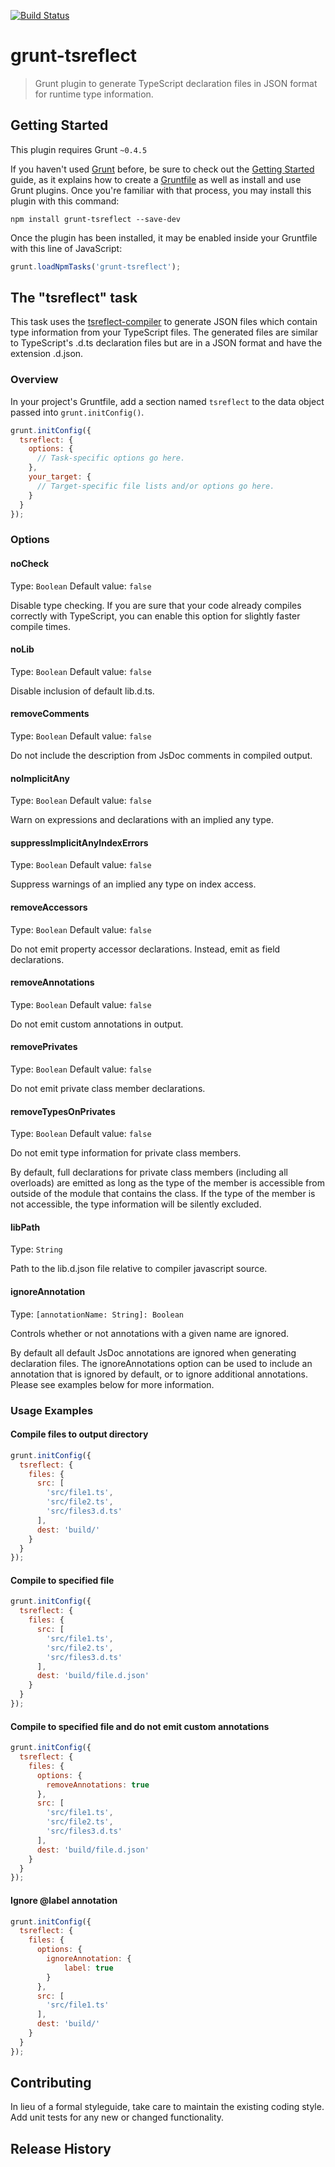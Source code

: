 [![Build Status](https://travis-ci.org/artifacthealth/grunt-tsreflect.svg?branch=master)](https://travis-ci.org/artifacthealth/grunt-tsreflect)

# grunt-tsreflect

> Grunt plugin to generate TypeScript declaration files in JSON format for runtime type information.

## Getting Started
This plugin requires Grunt `~0.4.5`

If you haven't used [Grunt](http://gruntjs.com/) before, be sure to check out the [Getting Started](http://gruntjs.com/getting-started) guide, as it explains how to create a [Gruntfile](http://gruntjs.com/sample-gruntfile) as well as install and use Grunt plugins. Once you're familiar with that process, you may install this plugin with this command:

```shell
npm install grunt-tsreflect --save-dev
```

Once the plugin has been installed, it may be enabled inside your Gruntfile with this line of JavaScript:

```js
grunt.loadNpmTasks('grunt-tsreflect');
```

## The "tsreflect" task

This task uses the [tsreflect-compiler](https://github.com/artifacthealth/tsreflect-compiler) to generate JSON files which contain type information from your TypeScript files.
The generated files are similar to TypeScript's .d.ts declaration files but are in a JSON format and have the extension .d.json.

### Overview
In your project's Gruntfile, add a section named `tsreflect` to the data object passed into `grunt.initConfig()`.

```js
grunt.initConfig({
  tsreflect: {
    options: {
      // Task-specific options go here.
    },
    your_target: {
      // Target-specific file lists and/or options go here.
    }
  }
});
```

### Options

#### noCheck
Type: `Boolean`
Default value: `false`

Disable type checking. If you are sure that your code already compiles correctly with TypeScript, you can enable this option for slightly faster compile times.

#### noLib
Type: `Boolean`
Default value: `false`

Disable inclusion of default lib.d.ts.

#### removeComments
Type: `Boolean`
Default value: `false`

Do not include the description from JsDoc comments in compiled output.

#### noImplicitAny
Type: `Boolean`
Default value: `false`

Warn on expressions and declarations with an implied any type.

#### suppressImplicitAnyIndexErrors
Type: `Boolean`
Default value: `false`

Suppress warnings of an implied any type on index access.

#### removeAccessors
Type: `Boolean`
Default value: `false`

Do not emit property accessor declarations. Instead, emit as field declarations.

#### removeAnnotations
Type: `Boolean`
Default value: `false`

Do not emit custom annotations in output.

#### removePrivates
Type: `Boolean`
Default value: `false`

Do not emit private class member declarations.

#### removeTypesOnPrivates
Type: `Boolean`
Default value: `false`

Do not emit type information for private class members.

By default, full declarations for private class members (including all overloads) are emitted as long as the type of
the member is accessible from outside of the module that contains the class. If the type of the member is not
accessible, the type information will be silently excluded.

#### libPath
Type: `String`

Path to the lib.d.json file relative to compiler javascript source.

#### ignoreAnnotation
Type: `[annotationName: String]: Boolean`

Controls whether or not annotations with a given name are ignored.

By default all default JsDoc annotations are ignored when generating declaration files. The ignoreAnnotations option
can be used to include an annotation that is ignored by default, or to ignore additional annotations. Please see
examples below for more information.


### Usage Examples

#### Compile files to output directory

```js
grunt.initConfig({
  tsreflect: {
    files: {
      src: [
        'src/file1.ts',
        'src/file2.ts',
        'src/files3.d.ts'
      ],
      dest: 'build/'
    }
  }
});
```

#### Compile to specified file

```js
grunt.initConfig({
  tsreflect: {
    files: {
      src: [
        'src/file1.ts',
        'src/file2.ts',
        'src/files3.d.ts'
      ],
      dest: 'build/file.d.json'
    }
  }
});
```

#### Compile to specified file and do not emit custom annotations

```js
grunt.initConfig({
  tsreflect: {
    files: {
      options: {
        removeAnnotations: true
      },
      src: [
        'src/file1.ts',
        'src/file2.ts',
        'src/files3.d.ts'
      ],
      dest: 'build/file.d.json'
    }
  }
});
```

#### Ignore @label annotation

```js
grunt.initConfig({
  tsreflect: {
    files: {
      options: {
        ignoreAnnotation: {
            label: true
        }
      },
      src: [
        'src/file1.ts'
      ],
      dest: 'build/'
    }
  }
});
```

## Contributing
In lieu of a formal styleguide, take care to maintain the existing coding style. Add unit tests for any new or changed functionality.

## Release History


